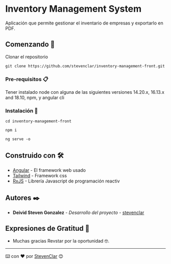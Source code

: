 # Inventory Management System

Aplicación que permite gestionar el inventario de empresas y exportarlo en PDF.

## Comenzando 🚀

Clonar el repositorio
```
git clone https://github.com/stevenclar/inventory-management-front.git
```

### Pre-requisitos 📋

Tener instalado node con alguna de las siguientes versiones 14.20.x, 16.13.x and 18.10, npm, y angular cli

### Instalación 🔧

```
cd inventory-management-front
```

```
npm i
```

```
ng serve -o
```

## Construido con 🛠️

* [Angular](https://angular.io/docs/) - El framework web usado
* [Tailwind](https://tailwindcss.com/docs/) - Framework css
* [RxJS](https://rxjs.dev/api/) - Librería Javascript de programación reactiv

## Autores ✒️

* **Deivid Steven Gonzalez** - *Desarrollo del proyecto* - [stevenclar](https://github.com/stevenclar)
## Expresiones de Gratitud 🎁

* Muchas gracias Revstar por la oportunidad 🤓.

---
⌨️ con ❤️ por [StevenClar](https://github.com/stevenclar) 😊